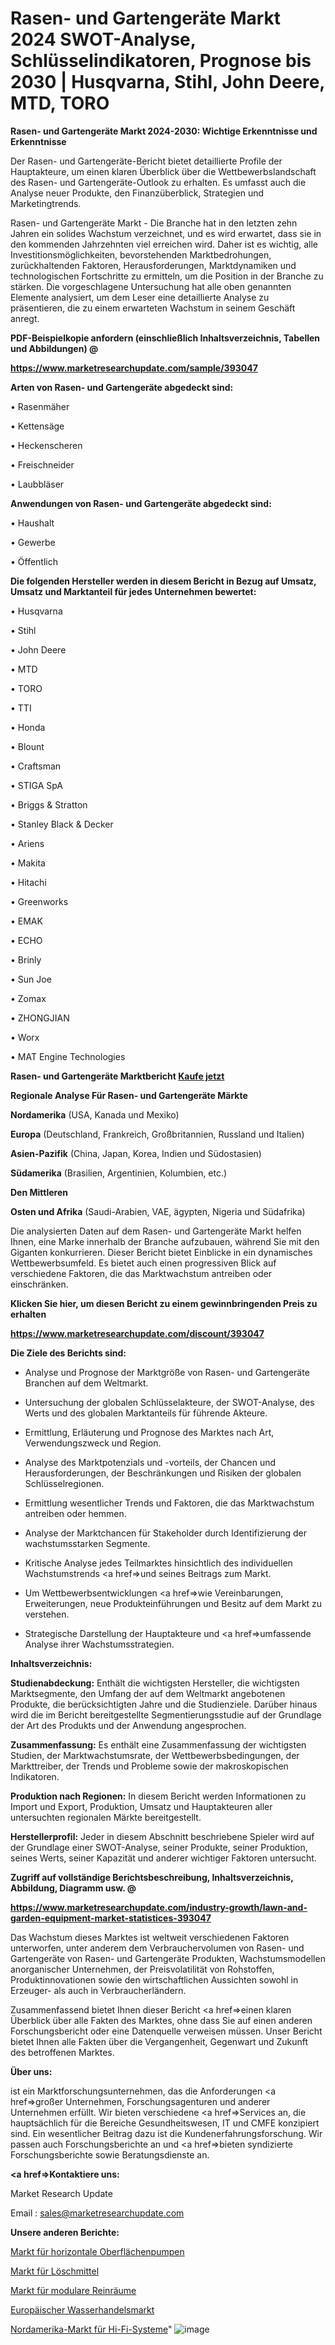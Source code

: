 # Rasen- und Gartengeräte Markt 2024 SWOT-Analyse, Schlüsselindikatoren, Prognose bis 2030 | Husqvarna, Stihl, John Deere, MTD, TORO

<strong>Rasen- und Gartengeräte Markt 2024-2030: Wichtige Erkenntnisse und Erkenntnisse</strong>

Der Rasen- und Gartengeräte-Bericht bietet detaillierte Profile der Hauptakteure, um einen klaren Überblick über die Wettbewerbslandschaft des Rasen- und Gartengeräte-Outlook zu erhalten. Es umfasst auch die Analyse neuer Produkte, den Finanzüberblick, Strategien und Marketingtrends.

Rasen- und Gartengeräte Markt - Die Branche hat in den letzten zehn Jahren ein solides Wachstum verzeichnet, und es wird erwartet, dass sie in den kommenden Jahrzehnten viel erreichen wird. Daher ist es wichtig, alle Investitionsmöglichkeiten, bevorstehenden Marktbedrohungen, zurückhaltenden Faktoren, Herausforderungen, Marktdynamiken und technologischen Fortschritte zu ermitteln, um die Position in der Branche zu stärken. Die vorgeschlagene Untersuchung hat alle oben genannten Elemente analysiert, um dem Leser eine detaillierte Analyse zu präsentieren, die zu einem erwarteten Wachstum in seinem Geschäft anregt.



<strong><b>PDF-Beispielkopie anfordern (einschließlich Inhaltsverzeichnis, Tabellen und Abbildungen) @ </b></strong>

<strong><a href=https://www.marketresearchupdate.com/sample/393047>

<strong>https://www.marketresearchupdate.com/sample/393047</u></a></strong></strong>



<strong>Arten von Rasen- und Gartengeräte abgedeckt sind:</strong>

• Rasenmäher

• Kettensäge

• Heckenscheren

• Freischneider

• Laubbläser



<strong>Anwendungen von Rasen- und Gartengeräte abgedeckt sind:</strong>

• Haushalt

• Gewerbe

• Öffentlich



<strong>Die folgenden Hersteller werden in diesem Bericht in Bezug auf Umsatz, Umsatz und Marktanteil für jedes Unternehmen bewertet:</strong>

• Husqvarna

• Stihl

• John Deere

• MTD

• TORO

• TTI

• Honda

• Blount

• Craftsman

• STIGA SpA

• Briggs & Stratton

• Stanley Black & Decker

• Ariens

• Makita

• Hitachi

• Greenworks

• EMAK

• ECHO

• Brinly

• Sun Joe

• Zomax

• ZHONGJIAN

• Worx

• MAT Engine Technologies



<strong>Rasen- und Gartengeräte Marktbericht <a href=https://www.marketresearchupdate.com/buynow/393047>Kaufe jetzt</a></strong>



<strong>Regionale Analyse Für Rasen- und Gartengeräte Märkte</strong>



<strong>Nordamerika</strong> (USA, Kanada und Mexiko)



<strong>Europa</strong> (Deutschland, Frankreich, Großbritannien, Russland und Italien)



<strong>Asien-Pazifik</strong> (China, Japan, Korea, Indien und Südostasien)



<strong>Südamerika</strong> (Brasilien, Argentinien, Kolumbien, etc.)



<strong>Den Mittleren</strong> 

<strong>Osten und Afrika</strong> (Saudi-Arabien, VAE, ägypten, Nigeria und Südafrika)

Die analysierten Daten auf dem Rasen- und Gartengeräte Markt helfen Ihnen, eine Marke innerhalb der Branche aufzubauen, während Sie mit den Giganten konkurrieren. Dieser Bericht bietet Einblicke in ein dynamisches Wettbewerbsumfeld. Es bietet auch einen progressiven Blick auf verschiedene Faktoren, die das Marktwachstum antreiben oder einschränken.



<strong>Klicken Sie hier, um diesen Bericht zu einem gewinnbringenden Preis zu erhalten
</strong>

<strong><a href=https://www.marketresearchupdate.com/discount/393047>https://www.marketresearchupdate.com/discount/393047</b></u></strong></a>



<strong>Die Ziele des Berichts sind:</strong>

- Analyse und Prognose der Marktgröße von Rasen- und Gartengeräte Branchen auf dem Weltmarkt.

- Untersuchung der globalen Schlüsselakteure, der SWOT-Analyse, des Werts und des globalen Marktanteils für führende Akteure.

- Ermittlung, Erläuterung und Prognose des Marktes nach Art, Verwendungszweck und Region.

- Analyse des Marktpotenzials und -vorteils, der Chancen und Herausforderungen, der Beschränkungen und Risiken der globalen Schlüsselregionen.

- Ermittlung wesentlicher Trends und Faktoren, die das Marktwachstum antreiben oder hemmen.

- Analyse der Marktchancen für Stakeholder durch Identifizierung der wachstumsstarken Segmente.

- Kritische Analyse jedes Teilmarktes hinsichtlich des individuellen Wachstumstrends <a href=>und</a> seines Beitrags zum Markt.

- Um Wettbewerbsentwicklungen <a href=>wie</a> Vereinbarungen, Erweiterungen, neue Produkteinführungen und Besitz auf dem Markt zu verstehen.

- Strategische Darstellung der Hauptakteure und <a href=>umfas</a>sende Analyse ihrer Wachstumsstrategien.



<strong>Inhaltsverzeichnis:</strong>



<strong>Studienabdeckung:</strong> Enthält die wichtigsten Hersteller, die wichtigsten Marktsegmente, den Umfang der auf dem Weltmarkt angebotenen Produkte, die berücksichtigten Jahre und die Studienziele. Darüber hinaus wird die im Bericht bereitgestellte Segmentierungsstudie auf der Grundlage der Art des Produkts und der Anwendung angesprochen.



<strong>Zusammenfassung:</strong> Es enthält eine Zusammenfassung der wichtigsten Studien, der Marktwachstumsrate, der Wettbewerbsbedingungen, der Markttreiber, der Trends und Probleme sowie der makroskopischen Indikatoren.



<strong>Produktion nach Regionen:</strong> In diesem Bericht werden Informationen zu Import und Export, Produktion, Umsatz und Hauptakteuren aller untersuchten regionalen Märkte bereitgestellt.



<strong>Herstellerprofil:</strong> Jeder in diesem Abschnitt beschriebene Spieler wird auf der Grundlage einer SWOT-Analyse, seiner Produkte, seiner Produktion, seines Werts, seiner Kapazität und anderer wichtiger Faktoren untersucht.



<strong><b>Zugriff auf vollständige Berichtsbeschreibung, Inhaltsverzeichnis, Abbildung, Diagramm usw. @ </b></strong>

<strong><a href=https://www.marketresearchupdate.com/industry-growth/lawn-and-garden-equipment-market-statistices-393047>https://www.marketresearchupdate.com/industry-growth/lawn-and-garden-equipment-market-statistices-393047</a></strong>

Das Wachstum dieses Marktes ist weltweit verschiedenen Faktoren unterworfen, unter anderem dem Verbrauchervolumen von Rasen- und Gartengeräte von Rasen- und Gartengeräte Produkten, Wachstumsmodellen anorganischer Unternehmen, der Preisvolatilität von Rohstoffen, Produktinnovationen sowie den wirtschaftlichen Aussichten sowohl in Erzeuger- als auch in Verbraucherländern.

Zusammenfassend bietet Ihnen dieser Bericht <a href=>einen</a> klaren Überblick über alle Fakten des Marktes, ohne dass Sie auf einen anderen Forschungsbericht oder eine Datenquelle verweisen müssen. Unser Bericht bietet Ihnen alle Fakten über die Vergangenheit, Gegenwart und Zukunft des betroffenen Marktes.



<strong>Über uns:</strong>

 ist ein Marktforschungsunternehmen, das die Anforderungen <a href=>großer</a> Unternehmen, Forschungsagenturen und anderer Unternehmen erfüllt. Wir bieten verschiedene <a href=>Services</a> an, die hauptsächlich für die Bereiche Gesundheitswesen, IT und CMFE konzipiert sind. Ein wesentlicher Beitrag dazu ist die Kundenerfahrungsforschung. Wir passen auch Forschungsberichte an und <a href=>bieten</a> syndizierte Forschungsberichte sowie Beratungsdienste an.



<strong><a href=>Kontaktiere uns:</a></strong>

Market Research Update

Email : sales@marketresearchupdate.com



<strong>Unsere anderen Berichte:</strong>

<a href=https://www.linkedin.com/pulse/horizontal-surface-pumps-market-has-huge-growth>Markt für horizontale Oberflächenpumpen</a>

<a href=https://www.linkedin.com/pulse/extinguishing-agents-market-outlooks-2023-size>Markt für Löschmittel</a>

<a href=https://www.linkedin.com/pulse/modular-cleanroom-market-size-trends-consumption>Markt für modulare Reinräume</a>

<a href=https://www.linkedin.com/pulse/europe-water-trading-market-2030-industry-analysis>Europäischer Wasserhandelsmarkt</a>

<a href=https://www.linkedin.com/pulse/north-america-hi-fi-system-market-advancing-ny3jc/>Nordamerika-Markt für Hi-Fi-Systeme</a>"
![image](https://github.com/Gayatrikarjule/Market-Analysis-360/assets/97346546/07c1d9cc-6ded-4803-8171-a486c5a13bf4)
